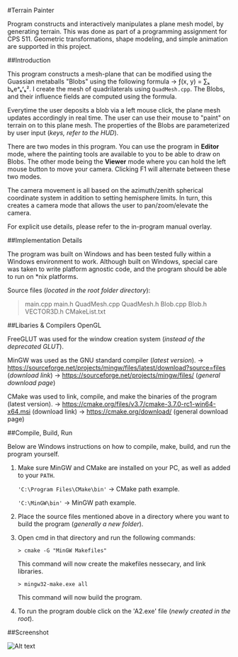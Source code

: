 #Terrain Painter

Program constructs and interactively manipulates a plane mesh model, by generating terrain. This was done as part of a programming assignment for CPS 511. Geometric transformations, shape modeling, and simple animation are supported in this project.

##Introduction

This program constructs a mesh-plane that can be modified using the Guassian metaballs "Blobs" using the following formula -> ƒ(x, y) = ∑ₖ bₖeᵃₖʳₖ². I create the mesh of quadrilaterals using `QuadMesh.cpp`. The Blobs, and their influence fields are computed using the formula.

Everytime the user deposits a blob via a left mouse click, the plane mesh updates accordingly in real time. The user can use their mouse to "paint" on terrain on to this plane mesh. The properties of the Blobs are parameterized by user input (*keys, refer to the HUD*).

There are two modes in this program. You can use the program in **Editor** mode, where the painting tools are available to you to be able to draw on Blobs. The other mode being the **Viewer** mode where you can hold the left mouse button to move your camera. Clicking F1 will alternate between these two modes. 

The camera movement is all based on the azimuth/zenith spherical coordinate system in addition to setting hemisphere limits. In turn, this creates a camera mode that allows the user to pan/zoom/elevate the camera. 

For explicit use details, please refer to the in-program manual overlay.

##Implementation Details

The program was built on Windows and has been tested fully within a Windows environment to work. Although built on Windows, special care was taken to write platform agnostic code, and the program should be able to run on *nix platforms.

Source files (*located in the root folder directory*):
> main.cpp
> main.h
> QuadMesh.cpp
> QuadMesh.h
> Blob.cpp
> Blob.h
> VECTOR3D.h
> CMakeList.txt

##Libaries & Compilers
OpenGL

FreeGLUT was used for the window creation system (*instead of the deprecated GLUT*).

MinGW was used as the GNU standard compiler (*latest version*).
 -> https://sourceforge.net/projects/mingw/files/latest/download?source=files (*download link*)
 -> https://sourceforge.net/projects/mingw/files/ (*general download page*)

CMake was used to link, compile, and make the binaries of the program (latest version).
 -> https://cmake.org/files/v3.7/cmake-3.7.0-rc1-win64-x64.msi (download link)
 -> https://cmake.org/download/ (general download page)

##Compile, Build, Run

Below are Windows instructions on how to compile, make, build, and run the program yourself.

1. Make sure MinGW and CMake are installed on your PC, as well as added to your `PATH`.

   `'C:\Program Files\CMake\bin'` -> CMake path example.
   
   `'C:\MinGW\bin'` -> MinGW path example.

2. Place the source files mentioned above in a directory where you want to build the program (*generally a new folder*).

3. Open cmd in that directory and run the following commands:

    `> cmake -G "MinGW Makefiles"`

    This command will now create the makefiles nessecary, and link libraries.

    `> mingw32-make.exe all`
    
    This command will now build the program.

4. To run the program double click on the 'A2.exe' file (*newly created in the root*).

##Screenshot

![Alt text](origin/<screenshots>/screenshot1.png?raw=true)
